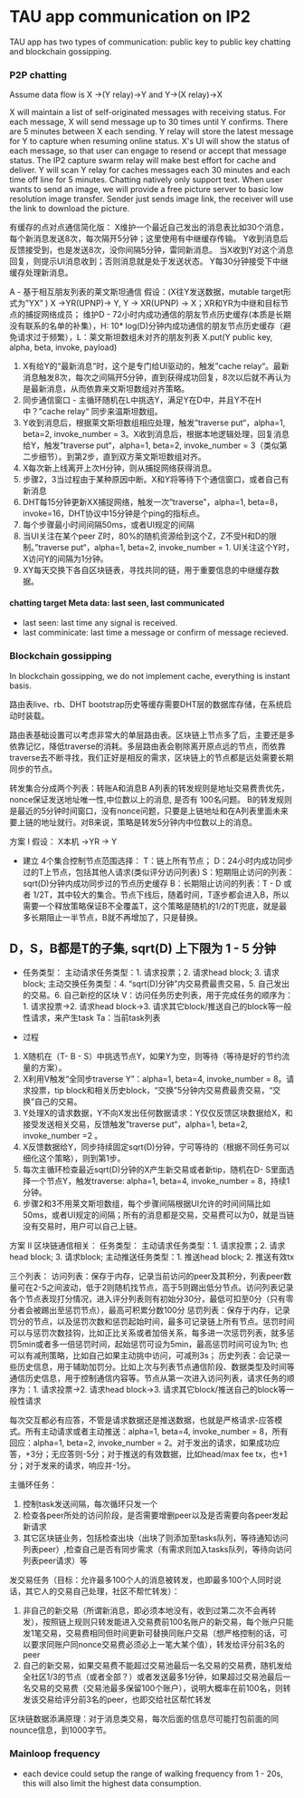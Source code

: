 # TAU app communication on IP2
TAU app has two types of communication: public key to public key chatting and blockchain gossipping. 

### P2P chatting
Assume data flow is X ->(Y relay)->Y and Y->(X relay)->X

X will maintain a list of self-originated messages with receiving status. For each message, X will send message up to 30 times until Y confirms. There are 5 minutes between X each sending. Y relay will store the latest message for Y to capture when resuming online status. 
X's UI will show the status of each message, so that user can engage to resend or accept that message status. The IP2 capture swarm relay will make best effort for cache and deliver. 
Y will scan Y relay for caches messages each 30 minutes and each time off line for 5 minutes. 
Chatting natively only support text. When user wants to send an image, we will provide a free picture server to basic low resolution image transfer. Sender just sends image link, the receiver will use the link to download the picture. 


有缓存的点对点通信简化版：
X维护一个最近自己发出的消息表比如30个消息，每个新消息发送8次，每次隔开5分钟；这里使用有中继缓存传输。
Y收到消息后反馈接受到，也是发送8次，没你间隔5分钟，雷同新消息。
当X收到Y对这个消息回复，则提示UI消息收到；否则消息就是处于发送状态。
Y每30分钟接受下中继缓存处理新消息。

A - 基于相互朋友列表的莱文斯坦通信
假设：(X往Y发送数据，mutable target形式为”YX” ) X ->YR(UPNP)-> Y, Y -> XR(UPNP) -> X；XR和YR为中继和目标节点的捕捉网络成员；
维护D - 72小时内成功通信的朋友节点历史缓存(本质是长期没有联系的名单的补集），H: 10* log(D)分钟内成功通信的朋友节点历史缓存（避免请求过于频繁），L：莱文斯坦数组未对齐的朋友列表
X.put(Y public key, alpha, beta, invoke, payload)
1. X有给Y的“最新消息”时，这个是专门给UI驱动的，触发”cache relay“。最新消息触发8次，每次之间隔开5分钟，直到获得成功回复，8次以后就不再认为是最新消息，从而依靠来文斯坦数组对齐策略。
2. 同步通信窗口 - 主循环随机在L中挑选Y，满足Y在D中，并且Y不在H中？”cache relay“ 同步来温斯坦数组。
3. Y收到消息后，根据莱文斯坦数组相应处理，触发”traverse put“，alpha=1, beta=2, invoke_number = 3。X收到消息后，根据本地逻辑处理，回复消息给Y，触发”traverse put“，alpha=1, beta=2, invoke_number = 3（类似第二步细节）。到第2步，直到双方莱文斯坦数组对齐。
4. X每次新上线离开上次H分钟，则从捕捉网络获得消息。
5. 步骤2，3当过程由于某种原因中断。X和Y将等待下个通信窗口，或者自己有新消息
6. DHT每15分钟更新XX捕捉网络，触发一次”traverse”，alpha=1, beta=8，invoke=16，DHT协议中15分钟是个ping的指标点。
7. 每个步骤最小时间间隔50ms，或者UI规定的间隔
8. 当UI关注在某个peer Z时，80%的随机资源给到这个Z，Z不受H和D的限制。”traverse put“，alpha=1, beta=2, invoke_number = 1. UI关注这个Y时，X访问Y的间隔为1分钟。
9. XY每天交换下各自区块链表，寻找共同的链，用于重要信息的中继缓存数据。

#### chatting target Meta data: last seen, last communicated
* last seen: last time any signal is received.
* last comminicate: last time a message or confirm of message recieved.

### Blockchain gossipping
In blockchain gossipping, we do not implement cache, everything is instant basis. 


路由表live、rb、DHT bootstrap历史等缓存需要DHT层的数据库存储，在系统启动时装载。

路由表基础设置可以考虑非常大的单层路由表。区块链上节点多了后，主要还是多依靠记忆，降低traverse的消耗。多层路由表会剔除离开原点远的节点，而依靠traverse去不断寻找，我们正好是相反的需求，区块链上的节点都是远处需要长期同步的节点。 


转发集合分成两个列表：转账A和消息B
A列表的转发规则是地址交易费贵优先，nonce保证发送地址唯一性,中位数以上的消息, 是否有 100名问题。 
B的转发规则是最近的5分钟时间窗口，没有nonce问题，只要是上链地址和在A列表里面未来要上链的地址就行。对B来说，策略是转发5分钟内中位数以上的消息。


方案 I
假设： X本机 ->YR -> Y 
- 建立 4个集合控制节点范围选择：
T：链上所有节点；
D：24小时内成功同步过的T上节点，包括其他人请求(类似评分访问列表)
S：短期阻止访问的列表：sqrt(D)分钟内成功同步过的节点历史缓存
B：长期阻止访问的列表：T - D 或者 1/2T，其中较大的集合。节点下线后，随着时间，T逐步都会进入B，所以需要一个释放策略保证B不全覆盖T，这个策略是随机的1/2的T兜底，就是最多长期阻止一半节点，B就不再增加了，只是替换。
## D，S，B都是T的子集, sqrt(D) 上下限为 1 - 5 分钟

- 任务类型：
主动请求任务类型：1. 请求投票；2. 请求head block; 3. 请求block; 
主动交换任务类型：4. “sqrt(D)分钟”内交易费最贵交易，5. 自己发出的交易。6. 自己新挖的区块
V：访问任务历史列表，用于完成任务的顺序为：1. 请求投票->2. 请求head block->3. 请求其它block/推送自己的block等一般性请求，来产生task
Ta：当前task列表

- 过程
1. X随机在（T- B - S）中挑选节点Y，如果Y为空，则等待（等待是好的节约流量的方案）。
2. X利用V触发“全同步traverse Y”：alpha=1, beta=4, invoke_number = 8。请求投票，tip block和相关历史block，“交换”5分钟内交易费最贵交易，“交换”自己的交易。
3. Y处理X的请求数据，Y不向X发出任何数据请求：Y仅仅反馈区块数据给X，和接受发送相关交易，反馈触发”traverse put“，alpha=1, beta=2, invoke_number =2 。
4. X反馈数据给Y，同步持续固定sqrt(D)分钟，宁可等待的（根据不同任务可以细化这个策略），则到第1步。
5. 每次主循环检查最近sqrt(D)分钟的X产生新交易或者新tip，随机在D- S里面选择一个节点Y，触发traverse: alpha=1, beta=4, invoke_number = 8，持续1分钟。
6. 步骤2和3不用莱文斯坦数组，每个步骤间隔根据UI允许的时间间隔比如50ms，或者UI规定的间隔；所有的消息都是交易，交易费可以为0，就是当链没有交易时，用户可以自己上链。

方案 II
区块链通信相关：
任务类型：
主动请求任务类型：1. 请求投票；2. 请求head block; 3. 请求block;
主动推送任务类型：1. 推送head block; 2. 推送有效tx

三个列表：
访问列表：保存于内存，记录当前访问的peer及其积分，列表peer数量可在2-5之间波动，低于2则随机找节点，高于5则踢出低分节点。访问列表记录各个节点表现打分情况，进入评分列表则有初始分30分，最低可扣至0分（只有零分者会被踢出至惩罚节点），最高可积累分数100分
惩罚列表：保存于内存，记录罚分的节点，以及惩罚次数和惩罚起始时间，最多可记录链上所有节点。惩罚时间可以与惩罚次数挂钩，比如正比关系或者加倍关系，每多进一次惩罚列表，就多惩罚5min或者多一倍惩罚时间，起始惩罚可设为5min，最高惩罚时间可设为1h; 也可以有减刑策略，比如自己如果主动挑中访问，可减刑3s；
历史列表：会记录一些历史信息，用于辅助加罚分。比如上次与列表节点通信阶段、数据类型及时间等通信历史信息，用于控制通信内容等。节点从第一次进入访问列表，请求任务的顺序为：1. 请求投票->2. 请求head block->3. 请求其它block/推送自己的block等一般性请求

每次交互都必有应答，不管是请求数据还是推送数据，也就是严格请求-应答模式。所有主动请求或者主动推送：alpha=1, beta=4, invoke_number = 8，所有回应：alpha=1, beta=2, invoke_number = 2。对于发出的请求，如果成功应答，+3分；无应答则-5分；对于推送的有效数据，比如head/max fee tx，也+1分；对于发来的请求，响应并-1分。

主循环任务：
1. 控制task发送间隔，每次循环只发一个
2. 检查各peer所处的访问阶段，是否需要增删peer以及是否需要向各peer发起新请求
3. 其它区块链业务，包括检查出块（出块了则添加至tasks队列，等待通知访问列表peer）,检查自己是否有同步需求（有需求则加入tasks队列，等待向访问列表peer请求）等

发交易任务（目标：允许最多100个人的消息被转发，也即最多100个人同时说话，其它人的交易自己处理，社区不帮忙转发）：
1. 非自己的新交易（所谓新消息，即必须本地没有，收到过第二次不会再转发），按照链上规则只转发能进入交易费前100名账户的新交易，每个账户只能发1笔交易，交易费相同但时间更新可替换同账户交易（想严格控制的话，可以要求同账户同nonce交易费必须必上一笔大某个值），转发给评分前3名的peer
2. 自己的新交易，如果交易费不能超过交易池最后一名交易的交易费，随机发给全社区1/3的节点（或者全部？）或者发送最多1分钟，如果超过交易池最后一名交易的交易费（交易池最多保留100个账户），说明大概率在前100名，则转发该交易给评分前3名的peer，也即交给社区帮忙转发



区块链数据添满原理：对于消息类交易，每次后面的信息尽可能打包前面的同nounce信息，到1000字节。



### Mainloop frequency
* each device could setup the range of walking frequency from 1 - 20s, this will also limit the highest data consumption. 
